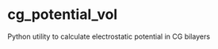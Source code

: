 cg_potential_vol
================

Python utility to calculate electrostatic potential in CG bilayers
